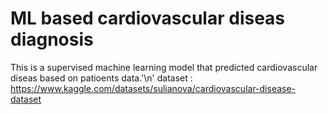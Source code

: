 # ML based cardiovascular diseas diagnosis
This is a supervised machine learning model that predicted cardiovascular diseas based on patioents data.'\n'
dataset : https://www.kaggle.com/datasets/sulianova/cardiovascular-disease-dataset
